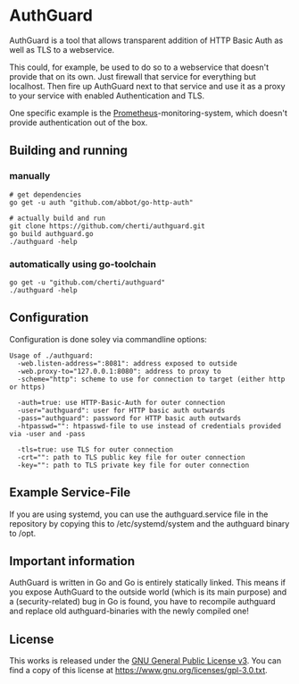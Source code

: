 # AuthGuard

AuthGuard is a tool that allows transparent addition of HTTP Basic Auth as well as TLS to a webservice.

This could, for example, be used to do so to a webservice that doesn't provide that on its own.
Just firewall that service for everything but localhost.
Then fire up AuthGuard next to that service and use it as a proxy to your service with enabled Authentication and TLS.

One specific example is the [Prometheus](https://www.prometheus.io)-monitoring-system, which doesn't provide authentication out of the box.


## Building and running

### manually

    # get dependencies
    go get -u auth "github.com/abbot/go-http-auth"
    
    # actually build and run
    git clone https://github.com/cherti/authguard.git
    go build authguard.go
    ./authguard -help


### automatically using go-toolchain

    go get -u "github.com/cherti/authguard"
    ./authguard -help


## Configuration

Configuration is done soley via commandline options:

    Usage of ./authguard:
      -web.listen-address=":8081": address exposed to outside
      -web.proxy-to="127.0.0.1:8080": address to proxy to
      -scheme="http": scheme to use for connection to target (either http or https)
    
      -auth=true: use HTTP-Basic-Auth for outer connection
      -user="authguard": user for HTTP basic auth outwards
      -pass="authguard": password for HTTP basic auth outwards
	  -htpasswd="": htpasswd-file to use instead of credentials provided via -user and -pass
    
      -tls=true: use TLS for outer connection
      -crt="": path to TLS public key file for outer connection
      -key="": path to TLS private key file for outer connection

## Example Service-File

If you are using systemd, you can use the authguard.service file in the repository by copying this to /etc/systemd/system and the authguard binary to /opt.


## Important information

AuthGuard is written in Go and Go is entirely statically linked.
This means if you expose AuthGuard to the outside world (which is its main purpose) and a (security-related) bug in Go is found, you have to recompile authguard and replace old authguard-binaries with the newly compiled one!


## License

This works is released under the [GNU General Public License v3](https://www.gnu.org/licenses/gpl-3.0.txt). You can find a copy of this license at https://www.gnu.org/licenses/gpl-3.0.txt.
